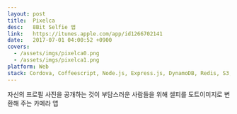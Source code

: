 ```yaml
---
layout: post
title:  Pixelca
desc:   8Bit Selfie 앱
link:   https://itunes.apple.com/app/id1266702141
date:   2017-07-01 04:00:52 +0900
covers:
  - /assets/imgs/pixelca0.png
  - /assets/imgs/pixelca1.png
platform: Web
stack: Cordova, Coffeescript, Node.js, Express.js, DynamoDB, Redis, S3, EC2
---
```

자신의 프로필 사진을 공개하는 것이 부담스러운 사람들을 위해 셀피를 도트이미지로 변환해 주는 카메라 앱
